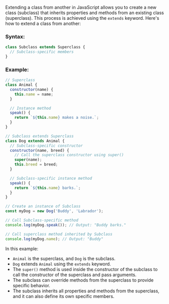 Extending a class from another in JavaScript allows you to create a new class (subclass) that inherits properties and methods from an existing class (superclass). This process is achieved using the `extends` keyword. Here's how to extend a class from another:

### Syntax:

```javascript
class Subclass extends Superclass {
  // Subclass-specific members
}
```

### Example:

```javascript
// Superclass
class Animal {
  constructor(name) {
    this.name = name;
  }

  // Instance method
  speak() {
    return `${this.name} makes a noise.`;
  }
}

// Subclass extends Superclass
class Dog extends Animal {
  // Subclass-specific constructor
  constructor(name, breed) {
    // Call the superclass constructor using super()
    super(name);
    this.breed = breed;
  }

  // Subclass-specific instance method
  speak() {
    return `${this.name} barks.`;
  }
}

// Create an instance of Subclass
const myDog = new Dog('Buddy', 'Labrador');

// Call Subclass-specific method
console.log(myDog.speak()); // Output: "Buddy barks."

// Call superclass method inherited by Subclass
console.log(myDog.name); // Output: "Buddy"
```

In this example:
- `Animal` is the superclass, and `Dog` is the subclass.
- `Dog` extends `Animal` using the `extends` keyword.
- The `super()` method is used inside the constructor of the subclass to call the constructor of the superclass and pass arguments.
- The subclass can override methods from the superclass to provide specific behavior.
- The subclass inherits all properties and methods from the superclass, and it can also define its own specific members.